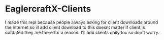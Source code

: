 # EaglercraftX-Clients

I made this repl because people always asking for client downloads around the internet so ill add client download to this doesnt matter if client is outdated they are there for a reason. I'll add clients daily too so don't worry.

